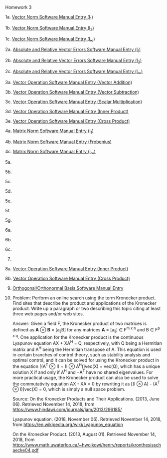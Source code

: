 Homework 3


1a. [Vector Norm Software Manual Entry (l<sub>1</sub>)](https://github.com/CamWeil/math4610/edit/master/softwaremanual/12avecnorml1.md)

1b. [Vector Norm Software Manual Entry (l<sub>2</sub>)](https://github.com/CamWeil/math4610/edit/master/softwaremanual/12bvecnorml2.md)

1c. [Vector Norm Software Manual Entry (l<sub>∞</sub>)](https://github.com/CamWeil/math4610/edit/master/softwaremanual/12cvecnormlinf.md)

2a. [Absolute and Relative Vector Errors Software Manual Entry (l<sub>1</sub>)](https://github.com/CamWeil/math4610/edit/master/softwaremanual/13avecerrl1.md)

2b. [Absolute and Relative Vector Errors Software Manual Entry (l<sub>2</sub>)](https://github.com/CamWeil/math4610/edit/master/softwaremanual/13bvecerrl2.md)

2c. [Absolute and Relative Vector Errors Software Manual Entry (l<sub>∞</sub>)](https://github.com/CamWeil/math4610/edit/master/softwaremanual/13cvecerrlinf.md)

3a. [Vector Operation Software Manual Entry (Vector Addition)](https://github.com/CamWeil/math4610/edit/master/softwaremanual/14avecopsadd.md)

3b. [Vector Operation Software Manual Entry (Vector Subtraction)](https://github.com/CamWeil/math4610/edit/master/softwaremanual/14bvecopssub.md)

3c. [Vector Operation Software Manual Entry (Scalar Multiplication)](https://github.com/CamWeil/math4610/edit/master/softwaremanual/14cvecopsmultsc.md)

3d. [Vector Operation Software Manual Entry (Inner Product)](https://github.com/CamWeil/math4610/edit/master/softwaremanual/14dvecopsdot.md)

3e. [Vector Operation Software Manual Entry (Cross Product)](https://github.com/CamWeil/math4610/edit/master/softwaremanual/14evecopscross.md)

4a. [Matrix Norm Software Manual Entry (l<sub>1</sub>)](https://github.com/CamWeil/math4610/edit/master/softwaremanual/15amatnorml1.md)

4b. [Matrix Norm Software Manual Entry (Frobenius)](https://github.com/CamWeil/math4610/edit/master/softwaremanual/15bmatnormfrob.md)

4c. [Matrix Norm Software Manual Entry (l<sub>∞</sub>)](https://github.com/CamWeil/math4610/edit/master/softwaremanual/15cmatnormlinf.md)

5a.

5b.

5c.

5d.

5e.

5f.

5g.

6a.

6b.

6c.

7.

8a. [Vector Operation Software Manual Entry (Inner Product)](https://github.com/CamWeil/math4610/edit/master/softwaremanual/14dvecopsdot.md)

8b. [Vector Operation Software Manual Entry (Cross Product)](https://github.com/CamWeil/math4610/edit/master/softwaremanual/14evecopscross.md)

9. [Orthogonal/Orthonormal Basis Software Manual Entry](https://github.com/CamWeil/math4610/edit/master/softwaremanual/18orthbasis.md)

10. Problem: Perform an online search using the term Kronecker product. Find sites that describe the product and applications of the Kronecker product. Write up a paragraph or two describing this topic citing at least three web pages and/or web sites.

    Answer: Given a field F, the Kronecker product of two matrices is defined as <b>A</b> ⊗ <b>B</b> = \[a<sub>ij</sub>B\] for any matrices <b>A</b> = \[a<sub>ij</sub>\] ∈ F<sup>m x n</sup> and B ∈ F<sup>p x q</sup>. One application for the Kronecker product is the continuous Lyapunov equation AX + XA<sup>H</sup> = Q, respectively, with Q being a Hermitian matrix and A<sup>H</sup> being the Hermitian transpose of A. This equation is used in certain branches of control theory, such as stability analysis and optimal control, and it can be solved for using the Kronecker product in the equation \[(A<sup>T</sup> ⊗ I) + (I ⊗ A<sup>H</sup>)\]vec(X) = vec(Q), which has a unique solution X if and only if A<sup>H</sup> and −A<sup>T</sup> have no shared eigenvalues. For more practical usage, the Kronecker product can also be used to solve the commutativity equation AX - XA = 0 by rewriting it as \[(I ⊗ A) - (A<sup>T</sup> ⊗ I)\]vec(X) = 0, which is simply a null space problem.
    
    Source: On the Kronecker Products and Their Applications. (2013, June 06). Retrieved November 14, 2018, from https://www.hindawi.com/journals/jam/2013/296185/
    
    Lyapunov equation. (2018, November 06). Retrieved November 14, 2018, from https://en.wikipedia.org/wiki/Lyapunov_equation
    
    On the Kronecker Product. (2013, August 01). Retrieved November 14, 2018, from https://www.math.uwaterloo.ca/~hwolkowi/henry/reports/kronthesisschaecke04.pdf
